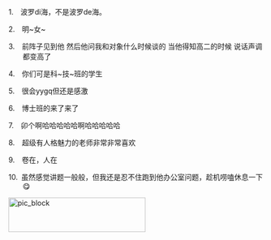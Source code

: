 <p class="MsoNormal" style="margin-left:21.0pt;text-indent:-21.0pt;mso-list:l81 level1 lfo82">
<?if !supportLists?><span lang="EN-US"><span style="mso-list:Ignore">1.<span style='font:7.0pt "Times New Roman"'>     
                    </span></span></span>
<?endif?>波罗<span lang="EN-US">di</span>海，不是波罗<span lang="EN-US">de</span>海。
        </p><p class="MsoNormal" style="margin-left:21.0pt;text-indent:-21.0pt;mso-list:l81 level1 lfo82">
<?if !supportLists?><span lang="EN-US"><span style="mso-list:Ignore">2.<span style='font:7.0pt "Times New Roman"'>     
                    </span></span></span>
<?endif?>明<span lang="EN-US">~</span>女<span lang="EN-US">~</span>
</p><p class="MsoNormal" style="margin-left:21.0pt;text-indent:-21.0pt;mso-list:l81 level1 lfo82">
<?if !supportLists?><span lang="EN-US"><span style="mso-list:Ignore">3.<span style='font:7.0pt "Times New Roman"'>     
                    </span></span></span>
<?endif?>前阵子见到他 然后他问我和对象什么时候谈的 当他得知高二的时候 说话声调都变高了
        </p><p class="MsoNormal" style="margin-left:21.0pt;text-indent:-21.0pt;mso-list:l81 level1 lfo82">
<?if !supportLists?><span lang="EN-US"><span style="mso-list:Ignore">4.<span style='font:7.0pt "Times New Roman"'>     
                    </span></span></span>
<?endif?>你们可是科<span lang="EN-US">~</span>技<span lang="EN-US">~</span>班的学生
        </p><p class="MsoNormal" style="margin-left:21.0pt;text-indent:-21.0pt;mso-list:l81 level1 lfo82">
<?if !supportLists?><span lang="EN-US"><span style="mso-list:Ignore">5.<span style='font:7.0pt "Times New Roman"'>     
                    </span></span></span>
<?endif?>很会<span class="SpellE"><span lang="EN-US">yygq</span></span>但还是感激
        </p><p class="MsoNormal" style="margin-left:21.0pt;text-indent:-21.0pt;mso-list:l81 level1 lfo82">
<?if !supportLists?><span lang="EN-US"><span style="mso-list:Ignore">6.<span style='font:7.0pt "Times New Roman"'>     
                    </span></span></span>
<?endif?>博士班的来了来了
        </p><p class="MsoNormal" style="margin-left:21.0pt;text-indent:-21.0pt;mso-list:l81 level1 lfo82">
<?if !supportLists?><span lang="EN-US"><span style="mso-list:Ignore">7.<span style='font:7.0pt "Times New Roman"'>     
                    </span></span></span>
<?endif?>卯<span class="GramE">个</span>啊<span class="GramE">哈哈哈哈哈</span>啊<span class="GramE">哈哈哈哈哈</span>
</p><p class="MsoNormal" style="margin-left:21.0pt;text-indent:-21.0pt;mso-list:l81 level1 lfo82">
<?if !supportLists?><span lang="EN-US"><span style="mso-list:Ignore">8.<span style='font:7.0pt "Times New Roman"'>     
                    </span></span></span>
<?endif?><span class="GramE">超级有</span>人格魅力的老师非常非常喜欢
        </p><p class="MsoNormal" style="margin-left:21.0pt;text-indent:-21.0pt;mso-list:l81 level1 lfo82">
<?if !supportLists?><span lang="EN-US"><span style="mso-list:Ignore">9.<span style='font:7.0pt "Times New Roman"'>     
                    </span></span></span>
<?endif?>卷在，人在
        </p><p class="MsoNormal" style="margin-left:21.0pt;text-indent:-21.0pt;mso-list:l81 level1 lfo82">
<?if !supportLists?><span lang="EN-US"><span style="mso-list:Ignore">10.<span style='font:7.0pt "Times New Roman"'>  
                    </span></span></span>
<?endif?>虽然感觉讲题一般<span class="GramE">般</span>，但我还是忍不住跑到他办公室问题，趁机唠嗑休息一下<span class="Emoji"><span lang="EN-US">😋</span></span>
</p><p class="MsoNormal"><span lang="EN-US" style="mso-no-proof:yes"><!--[if gte vml 1]><v:shape
 id="_x0000_i1580" type="#_x0000_t75" alt="pic_block" style='width:202.5pt;
 height:50.65pt;visibility:visible;mso-wrap-style:square'>
 <v:imagedata src="汤逊湖北路1号回忆录.files/image005.png" o:title="pic_block"/>
</v:shape><![endif]-->
<?if !vml?><img alt="pic_block" border="0" height="68" src="汤逊湖北路1号回忆录.files/image304.gif" v:shapes="_x0000_i1580" width="270"/>
<?endif?>
</span></p>
